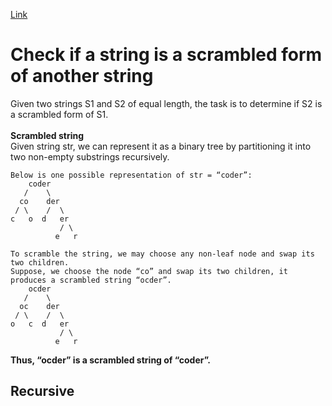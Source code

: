 [Link](https://leetcode.com/problems/scramble-string/)
# Check if a string is a scrambled form of another string
Given two strings S1 and S2 of equal length, the task is to determine if S2 is a scrambled form of S1.<br><br>
**Scrambled string**<br>
Given string str, we can represent it as a binary tree by partitioning it into two non-empty substrings recursively.<br>
```
Below is one possible representation of str = “coder”:
    coder
   /    \
  co    der
 / \    /  \
c   o  d   er
           / \
          e   r

To scramble the string, we may choose any non-leaf node and swap its two children. 
Suppose, we choose the node “co” and swap its two children, it produces a scrambled string “ocder”.
    ocder
   /    \
  oc    der
 / \    /  \
o   c  d   er
           / \
          e   r
```
**Thus, “ocder” is a scrambled string of “coder”.**
## Recursive
